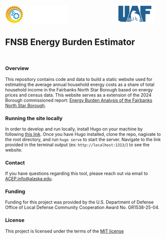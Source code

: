 <img src="static/images/acep-logo-dark.png" width="40%" style="margin-right: 30%"> 

<img src="static/images/uaf-logo.png" width="25%">

# FNSB Energy Burden Estimator

<br>

### Overview

This repository contains code and data to build a static website used for estimating the average annual household energy costs as a share of total household income in the Fairbanks North Star Borough based on energy prices and census data. This website serves as a extension of the 2024 Borough commissioned report: [Energy Burden Analysis of the Fairbanks North Star Borough](https://zenodo.org/records/12575186). 

### Running the site locally
In order to develop and run locally, install Hugo on your machine by following [this link](https://gohugo.io/installation/). Once you have Hugo installed, clone the repo, nagivate to the root directory, and run `hugo serve` to start the server. Navigate to the link provided in the terminal output (ex: `http://localhost:1313/`) to see the website. 

### Contact
If you have questions regarding this tool, please reach out via email to ACEP.info@alaska.edu.

### Funding
Funding for this project was provided by the U.S. Department of Defense Office of Local Defense Community Cooperation Award No. GR1538-25-04.

### License
This project is licensed under the terms of the [MIT license](LICENSE)

<br>
<br>


